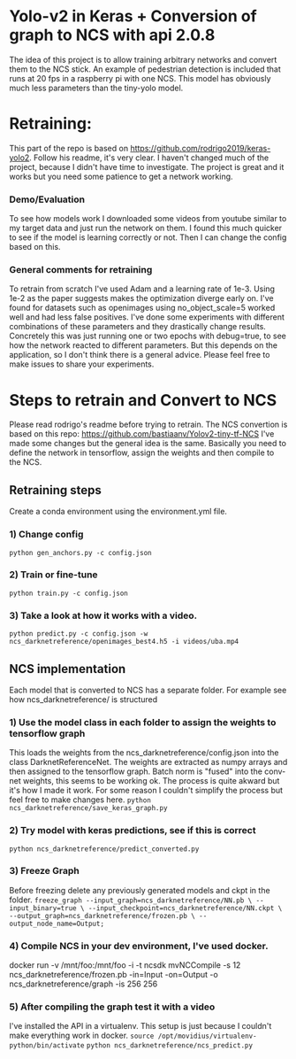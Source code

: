 # Yolo-v2 in Keras + Conversion of graph to NCS with api 2.0.8
The idea of this project is to allow training arbitrary networks and convert them to the NCS stick.
An example of pedestrian detection is included that runs at 20 fps in a raspberry pi with one NCS.
This model has obviously much less parameters than the tiny-yolo model.

# Retraining:
This part of the repo is based on https://github.com/rodrigo2019/keras-yolo2.
Follow his readme, it's very clear. I haven't changed much of the project, because I didn't have time to investigate.
The project is great and it works but you need some patience to get a network working.

### Demo/Evaluation
To see how models work I downloaded some videos from youtube similar to my target data and
just run the network on them. I found this much quicker to see if the model is learning correctly or not.
Then I can change the config based on this.

### General comments for retraining
To retrain from scratch I've used Adam and a learning rate of 1e-3. Using 1e-2 as the paper suggests makes the
optimization diverge early on.
I've found for datasets such as openimages using no_object_scale=5 worked well and had less false positives.
I've done some experiments with different combinations of these parameters and they drastically change results.
Concretely this was just running one or two epochs with debug=true, to see how the network reacted to different parameters.
But this depends on the application, so I don't think there is a general advice.
Please feel free to make issues to share your experiments.

# Steps to retrain and Convert to NCS
Please read rodrigo's readme before trying to retrain.
The NCS convertion is based on this repo: https://github.com/bastiaanv/Yolov2-tiny-tf-NCS
I've made some changes but the general idea is the same.
Basically you need to define the network in tensorflow, assign the weights and then compile to the NCS.

## Retraining steps
Create a conda environment using the environment.yml file.

### 1) Change config
`python gen_anchors.py -c config.json`

### 2) Train or fine-tune
`python train.py -c config.json`

### 3) Take a look at how it works with a video.
`python predict.py -c config.json -w ncs_darknetreference/openimages_best4.h5 -i videos/uba.mp4`

## NCS implementation
Each model that is converted to NCS has a separate folder. For example see how ncs_darknetreference/ is structured

### 1) Use the model class in each folder to assign the weights to tensorflow graph
This loads the weights from the ncs_darknetreference/config.json into the class DarknetReferenceNet.
The weights are extracted as numpy arrays and then assigned to the tensorflow graph.
Batch norm is "fused" into the conv-net weights, this seems to be working ok.
The process is quite akward but it's how I made it work.
For some reason I couldn't simplify the process but feel free to make changes here.
`python ncs_darknetreference/save_keras_graph.py`

### 2) Try model with keras predictions, see if this is correct
`python ncs_darknetreference/predict_converted.py`

### 3) Freeze Graph
Before freezing delete any previously generated models and ckpt in the folder.
`freeze_graph --input_graph=ncs_darknetreference/NN.pb \
           --input_binary=true \
           --input_checkpoint=ncs_darknetreference/NN.ckpt \
           --output_graph=ncs_darknetreference/frozen.pb \
           --output_node_name=Output;`

### 4) Compile NCS in your dev environment, I've used docker.
docker run -v /mnt/foo:/mnt/foo -i -t ncsdk
mvNCCompile -s 12 ncs_darknetreference/frozen.pb -in=Input -on=Output -o ncs_darknetreference/graph -is 256 256

### 5) After compiling the graph test it with a video
I've installed the API in a virtualenv. This setup is just because I couldn't make everything work in docker.
`source /opt/movidius/virtualenv-python/bin/activate`
`python ncs_darknetreference/ncs_predict.py`
